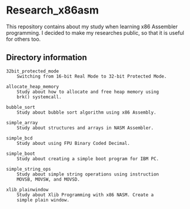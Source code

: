 # Research_x86asm
This repository contains about my study when learning x86 Assembler
programming. I decided to make my researches public, so that it is
useful for others too.

## Directory information

    32bit_protected_mode
        Switching from 16-bit Real Mode to 32-bit Protected Mode.

    allocate_heap_memory
        Study about how to allocate and free heap memory using
        brk() systemcall.

    bubble_sort
        Study about bubble sort algorithm using x86 Assembly.

    simple_array
        Study about structures and arrays in NASM Assembler.

    simple_bcd
        Study about using FPU Binary Coded Decimal.

    simple_boot
        Study about creating a simple boot program for IBM PC.

    simple_string_ops
        Study about simple string operations using instruction
        MOVSB, MOVSW, and MOVSD.

    xlib_plainwindow
        Study about Xlib Programming with x86 NASM. Create a
        simple plain window.